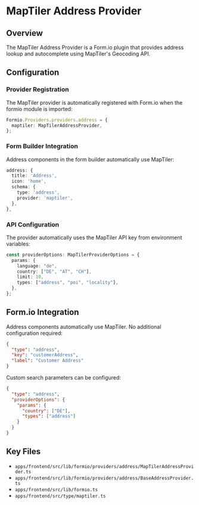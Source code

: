 # MapTiler Address Provider

## Overview

The MapTiler Address Provider is a Form.io plugin that provides address lookup and autocomplete using MapTiler's Geocoding API.

## Configuration

### Provider Registration

The MapTiler provider is automatically registered with Form.io when the formio module is imported:

```typescript:apps/frontend/src/lib/formio.ts
Formio.Providers.providers.address = {
  maptiler: MapTilerAddressProvider,
};
```

### Form Builder Integration

Address components in the form builder automatically use MapTiler:

```typescript:apps/frontend/src/components/form-builder/form-builder.interface.ts
address: {
  title: 'Address',
  icon: 'home',
  schema: {
    type: 'address',
    provider: 'maptiler',
  },
},
```

### API Configuration

The provider automatically uses the MapTiler API key from environment variables:

```typescript
const providerOptions: MapTilerProviderOptions = {
  params: {
    language: "de",
    country: ["DE", "AT", "CH"],
    limit: 10,
    types: ["address", "poi", "locality"],
  },
};
```

## Form.io Integration

Address components automatically use MapTiler. No additional configuration required:

```json
{
  "type": "address",
  "key": "customerAddress",
  "label": "Customer Address"
}
```

Custom search parameters can be configured:

```json
{
  "type": "address",
  "providerOptions": {
    "params": {
      "country": ["DE"],
      "types": ["address"]
    }
  }
}
```

## Key Files

- `apps/frontend/src/lib/formio/providers/address/MapTilerAddressProvider.ts`
- `apps/frontend/src/lib/formio/providers/address/BaseAddressProvider.ts`
- `apps/frontend/src/lib/formio.ts`
- `apps/frontend/src/type/maptiler.ts`
